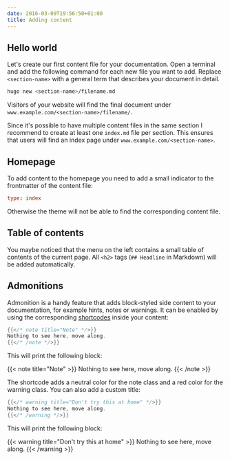 ```yaml
---
date: 2016-03-09T19:56:50+01:00
title: Adding content
---
```


## Hello world

Let's create our first content file for your documentation. Open a terminal and add the following command for each new file you want to add. Replace `<section-name>` with a general term that describes your document in detail.

```sh
hugo new <section-name>/filename.md
```

Visitors of your website will find the final document under `www.example.com/<section-name>/filename/`.

Since it's possible to have multiple content files in the same section I recommend to create at least one `index.md` file per section. This ensures that users will find an index page under `www.example.com/<section-name>`.

## Homepage

To add content to the homepage you need to add a small indicator to the frontmatter of the content file:

```toml
type: index
```

Otherwise the theme will not be able to find the corresponding content file.

## Table of contents

You maybe noticed that the menu on the left contains a small table of contents of the current page. All `<h2>` tags (`## Headline` in Markdown) will be added automatically.

## Admonitions

Admonition is a handy feature that adds block-styled side content to your documentation, for example hints, notes or warnings. It can be enabled by using the corresponding [shortcodes](http://gohugo.io/extras/shortcodes/) inside your content:

```go
{{</* note title="Note" */>}}
Nothing to see here, move along.
{{</* /note */>}}
```

This will print the following block:

{{< note title="Note" >}}
Nothing to see here, move along.
{{< /note >}}

The shortcode adds a neutral color for the note class and a red color for the warning class. You can also add a custom title:

```go
{{</* warning title="Don't try this at home" */>}}
Nothing to see here, move along.
{{</* /warning */>}}
```

This will print the following block:

{{< warning title="Don't try this at home" >}}
Nothing to see here, move along.
{{< /warning >}}